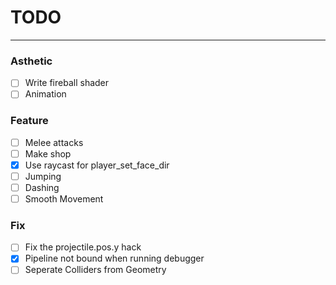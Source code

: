 # TODO
---
### **Asthetic** ###
- [ ] Write fireball shader
- [ ] Animation

### **Feature** ###
- [ ] Melee attacks
- [ ] Make shop
- [x] Use raycast for player_set_face_dir
- [ ] Jumping
- [ ] Dashing
- [ ] Smooth Movement

### **Fix** ###
- [ ] Fix the projectile.pos.y hack
- [x] Pipeline not bound when running debugger
- [ ] Seperate Colliders from Geometry